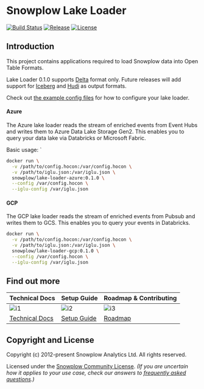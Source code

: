 # Snowplow Lake Loader

[![Build Status][build-image]][build]
[![Release][release-image]][releases]
[![License][license-image]][license]

## Introduction

This project contains applications required to load Snowplow data into Open Table Formats.

Lake Loader 0.1.0 supports [Delta](https://docs.delta.io/latest/index.html) format only. Future releases will add support for [Iceberg](https://iceberg.apache.org/docs/latest/) and [Hudi](https://hudi.apache.org/docs/overview/) as output formats.

Check out [the example config files](./config) for how to configure your lake loader.

#### Azure

The Azure lake loader reads the stream of enriched events from Event Hubs and writes them to Azure Data Lake Storage Gen2.  This enables you to query your data lake via Databricks or Microsoft Fabric.

Basic usage:
`
```bash
docker run \
  -v /path/to/config.hocon:/var/config.hocon \
  -v /path/to/iglu.json:/var/iglu.json \
  snowplow/lake-loader-azure:0.1.0 \
  --config /var/config.hocon \
  --iglu-config /var/iglu.json
```

#### GCP

The GCP lake loader reads the stream of enriched events from Pubsub and writes them to GCS.  This enables you to query your events in Databricks.

```bash
docker run \
  -v /path/to/config.hocon:/var/config.hocon \
  -v /path/to/iglu.json:/var/iglu.json \
  snowplow/lake-loader-gcp:0.1.0 \
  --config /var/config.hocon \
  --iglu-config /var/iglu.json
```

## Find out more

| Technical Docs             | Setup Guide          | Roadmap & Contributing |
|----------------------------|----------------------|------------------------|
| ![i1][techdocs-image]      | ![i2][setup-image]   | ![i3][roadmap-image]   |
| [Technical Docs][techdocs] | [Setup Guide][setup] | [Roadmap][roadmap]     |



## Copyright and License

Copyright (c) 2012-present Snowplow Analytics Ltd. All rights reserved.

Licensed under the [Snowplow Community License](https://docs.snowplow.io/community-license-1.0). _(If you are uncertain how it applies to your use case, check our answers to [frequently asked questions](https://docs.snowplow.io/docs/contributing/community-license-faq/).)_

[techdocs-image]: https://d3i6fms1cm1j0i.cloudfront.net/github/images/techdocs.png
[setup-image]: https://d3i6fms1cm1j0i.cloudfront.net/github/images/setup.png
[roadmap-image]: https://d3i6fms1cm1j0i.cloudfront.net/github/images/roadmap.png
[setup]: https://docs.snowplow.io/docs/getting-started-on-snowplow-open-source/
<!-- TODO: update link when docs site has a lake loader page: -->
[techdocs]: https://docs.snowplow.io/docs/pipeline-components-and-applications/loaders-storage-targets/
[roadmap]: https://github.com/snowplow/snowplow/projects/7

[build-image]: https://github.com/snowplow-incubator/snowplow-lake-loader/workflows/CI/badge.svg
[build]: https://github.com/snowplow-incubator/snowplow-lake-loader/actions/workflows/ci.yml

[release-image]: https://img.shields.io/badge/release-0.1.0-blue.svg?style=flat
[releases]: https://github.com/snowplow-incubator/snowplow-lake-loader/releases

[license]: https://docs.snowplow.io/docs/contributing/community-license-faq/
[license-image]: https://img.shields.io/badge/license-Snowplow--Community-blue.svg?style=flat
